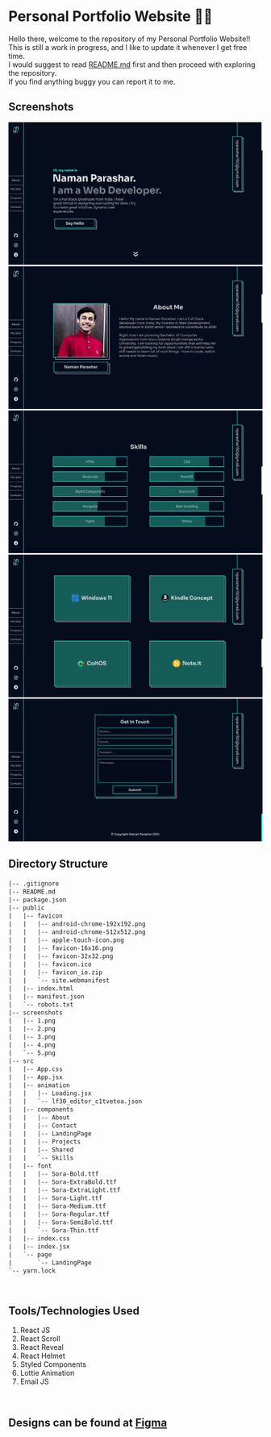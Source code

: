 # Personal Portfolio Website 👨‍💻
Hello there, welcome to the repository of my Personal Portfolio Website!! <br>
This is still a work in progress, and I like to update it whenever I get free time. <br>
I would suggest to read [README.md](./README.md) first and then proceed with exploring the repository. <br>
If you find anything buggy you can report it to me.
## Screenshots
![Homepage](/screenshots/1.png "Homepage")
![About](/screenshots/2.png "About")
![Skills](/screenshots/3.png "Skills")
![Projects](/screenshots/4.png "Projects")
![Contact](/screenshots/5.png "Contact")
<br>

## Directory Structure 
```
|-- .gitignore
|-- README.md
|-- package.json
|-- public
|   |-- favicon
|   |   |-- android-chrome-192x192.png
|   |   |-- android-chrome-512x512.png
|   |   |-- apple-touch-icon.png
|   |   |-- favicon-16x16.png
|   |   |-- favicon-32x32.png
|   |   |-- favicon.ico
|   |   |-- favicon_io.zip
|   |   `-- site.webmanifest
|   |-- index.html
|   |-- manifest.json
|   `-- robots.txt
|-- screenshots
|   |-- 1.png
|   |-- 2.png
|   |-- 3.png
|   |-- 4.png
|   `-- 5.png
|-- src
|   |-- App.css
|   |-- App.jsx
|   |-- animation
|   |   |-- Loading.jsx
|   |   `-- lf30_editor_c1tvetoa.json
|   |-- components
|   |   |-- About
|   |   |-- Contact
|   |   |-- LandingPage
|   |   |-- Projects
|   |   |-- Shared
|   |   `-- Skills
|   |-- font
|   |   |-- Sora-Bold.ttf
|   |   |-- Sora-ExtraBold.ttf
|   |   |-- Sora-ExtraLight.ttf
|   |   |-- Sora-Light.ttf
|   |   |-- Sora-Medium.ttf
|   |   |-- Sora-Regular.ttf
|   |   |-- Sora-SemiBold.ttf
|   |   `-- Sora-Thin.ttf
|   |-- index.css
|   |-- index.jsx
|   `-- page
|       `-- LandingPage
`-- yarn.lock
```
<br>

## Tools/Technologies Used

1) React JS
2) React Scroll
3) React Reveal
4) React Helmet
5) Styled Components
6) Lottie Animation
7) Email JS

<br>

## Designs can be found at [Figma](https://www.figma.com/file/TENsqK8xUvsjlXxPgVdETr/Personal-Portfolio?node-id=0%3A1)